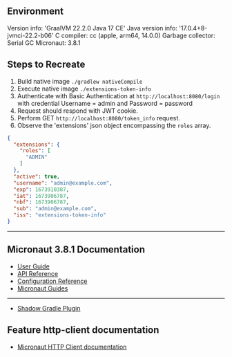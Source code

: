 ## Environment

Version info: 'GraalVM 22.2.0 Java 17 CE'
Java version info: '17.0.4+8-jvmci-22.2-b06'
C compiler: cc (apple, arm64, 14.0.0)
Garbage collector: Serial GC
Micronaut: 3.8.1

## Steps to Recreate

1. Build native image `./gradlew nativeCompile`
2. Execute native image `./extensions-token-info`
3. Authenticate with Basic Authentication at `http://localhost:8080/login`
with credential Username = admin and Password = password
4. Request should respond with JWT cookie.
5. Perform GET `http://localhost:8080/token_info` request.
6. Observe the 'extensions' json object encompassing the `roles` array.
```json
{
  "extensions": {
    "roles": [
      "ADMIN"
    ]
  },
  "active": true,
  "username": "admin@example.com",
  "exp": 1673910387,
  "iat": 1673906787,
  "nbf": 1673906787,
  "sub": "admin@example.com",
  "iss": "extensions-token-info"
}
```


--------

## Micronaut 3.8.1 Documentation

- [User Guide](https://docs.micronaut.io/3.8.1/guide/index.html)
- [API Reference](https://docs.micronaut.io/3.8.1/api/index.html)
- [Configuration Reference](https://docs.micronaut.io/3.8.1/guide/configurationreference.html)
- [Micronaut Guides](https://guides.micronaut.io/index.html)
---

- [Shadow Gradle Plugin](https://plugins.gradle.org/plugin/com.github.johnrengelman.shadow)
## Feature http-client documentation

- [Micronaut HTTP Client documentation](https://docs.micronaut.io/latest/guide/index.html#httpClient)


